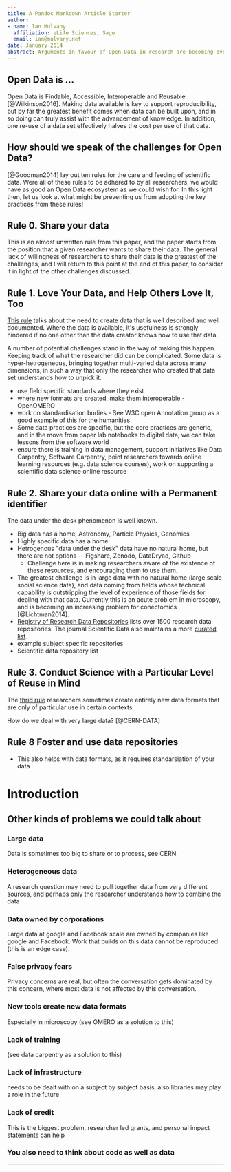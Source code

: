 ```yaml
---
title: A Pandoc Markdown Article Starter
author:
- name: Ian Mulvany
  affiliation: eLife Sciences, Sage
  email: ian@mulvany.net
date: January 2014
abstract: Arguments in favour of Open Data in research are becoming overwhelming. There are calls a national [@RCKUOpen] and international levels [@Moedas2015, @RSOpen]. Here I will set out a working definition of Open Data and briefly discuss the key challenges preventing Open Data becoming standard practice. I will attempt to draw some general solutions from field specific examples. 
---
```


## Open Data is ... 
Open Data is Findable, Accessible, Interoperable and Reusable [@Wilkinson2016]. Making data available is key to support reproducibility, but by far the greatest benefit comes when data can be built upon, and in so doing can truly assist with the advancement of knowledge. In addition, one re-use of a data set effectively halves the cost per use of that data. 

## How should we speak of the challenges for Open Data? 
[@Goodman2014] lay out ten rules for the care and feeding of scientific data. Were all of these rules to be adhered to by all researchers, we would have as good an Open Data ecosystem as we could wish for. In this light then, let us look at what might be preventing us from adopting the key practices from these rules! 

## Rule 0. Share your data
This is an almost unwritten rule from this paper, and the paper starts from the position that a given researcher wants to share their data. The general lack of willingness of researchers to share their data is the greatest of the challenges, and I will return to this point at the end of this paper, to consider it in light of the other challenges discussed. 

## Rule 1. Love Your Data, and Help Others Love It, Too
[This rule](http://journals.plos.org/ploscompbiol/article?id=10.1371/journal.pcbi.1003542#s2) talks about the need to create data that is well described and well documented. Where the data is available, it's usefulness is strongly hindered if no one other than the data creator knows how to use that data.  

A number of potential challenges stand in the way of making this happen. Keeping track of what the researcher did can be complicated. Some data is hyper-hetrogeneous, bringing together multi-varied data across many dimensions, in such a way that only the researcher who created that data set understands how to unpick it. 

* use field specific standards where they exist 
* where new formats are created, make them interoperable - OpenOMERO 
* work on standardisation bodies - See W3C open Annotation group as a good example of this for the humanities 
* Some data practices are specific, but the core practices are generic, and in the move from paper lab notebooks to digital data, we can take lessons from the software world 
* ensure there is training in data management, support initiatives like Data Carpentry, Software Carpentry, point researchers towards online learning resources (e.g. data science courses), work on supporting a scientific data science online resource 

## Rule 2. Share your data online with a Permanent identifier 
The data under the desk phenomenon is well known. 

* Big data has a home, Astronomy, Particle Physics, Genomics  
* Highly specific data has a home  
* Hetrogenous "data under the desk" data have no natural home, but there are not options -- Figshare, Zenodo, DataDryad, Github 
	* Challenge here is in making researchers aware of the existence of these resources, and encouraging them to use them. 
* The greatest challenge is in large data with no natural home (large scale social science data), and data coming from fields whose technical capability is outstripping the level of experience of those fields for dealing with that data. Currently this is an acute problem in microscopy, and is becoming an increasing problem for conectomics [@Lichtman2014]. 
* [Registry of Research Data Repositories](http://www.re3data.org) lists over 1500 research data repositories. The journal Scientific Data also maintains a more [curated list](http://www.nature.com/sdata/policies/repositories). 
* example subject specific repositories   
* Scientific data repository list   

## Rule 3. Conduct Science with a Particular Level of Reuse in Mind
The [thrid rule](http://journals.plos.org/ploscompbiol/article?id=10.1371/journal.pcbi.1003542#s4) 
researchers sometimes create entirely new data formats that are only of particular use in certain contexts

How do we deal with very large data? [@CERN-DATA]

## Rule 8 Foster and use data repositories 

* This also helps with data formats, as it requires standarsiation of your data 



# Introduction 



## Other kinds of problems we could talk about

### Large data 
Data is sometimes too big to share or to process, see CERN. 

### Heterogeneous data 
A research question may need to pull together data from very different sources, and perhaps only the researcher understands how to combine the data 

### Data owned by corporations 
Large data at google  and Facebook scale are owned by companies like google and Facebook. Work that builds on this data cannot be reproduced (this is an edge case). 

### False privacy fears 
Privacy concerns are real, but often the conversation gets dominated by this concern, where most data is not affected by this conversation. 

### New tools create new data formats 
Especially in microscopy (see OMERO as a solution to this)

### Lack of training 
(see data carpentry as a solution to this)

### Lack of infrastructure 
needs to be dealt with on a subject by subject basis, also libraries may play a role in the future 

### Lack of credit 
This is the biggest problem, researcher led grants, and personal impact statements can help 

### You also need to think about code as well as data 

--- 
